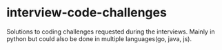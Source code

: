 # interview-code-challenges
Solutions to coding challenges requested during the interviews. Mainly in python but could also be done in multiple languages(go, java, js).
